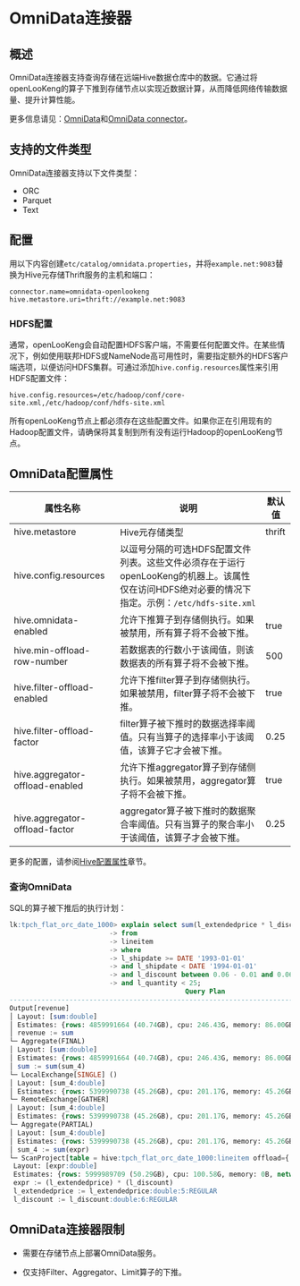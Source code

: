 # OmniData连接器

## 概述

OmniData连接器支持查询存储在远端Hive数据仓库中的数据。它通过将openLooKeng的算子下推到存储节点以实现近数据计算，从而降低网络传输数据量、提升计算性能。

更多信息请见：[OmniData](https://www.hikunpeng.com/zh/developer/boostkit/big-data?accelerated=3)和[OmniData connector](https://github.com/kunpengcompute/omnidata-openlookeng-connector)。

## 支持的文件类型

OmniData连接器支持以下文件类型：

- ORC
- Parquet
- Text

## 配置

用以下内容创建`etc/catalog/omnidata.properties`，并将`example.net:9083`替换为Hive元存储Thrift服务的主机和端口：

```properties
connector.name=omnidata-openlookeng
hive.metastore.uri=thrift://example.net:9083
```

### HDFS配置

通常，openLooKeng会自动配置HDFS客户端，不需要任何配置文件。在某些情况下，例如使用联邦HDFS或NameNode高可用性时，需要指定额外的HDFS客户端选项，以便访问HDFS集群。可通过添加`hive.config.resources`属性来引用HDFS配置文件：

```properties
hive.config.resources=/etc/hadoop/conf/core-site.xml,/etc/hadoop/conf/hdfs-site.xml
```

所有openLooKeng节点上都必须存在这些配置文件。如果你正在引用现有的Hadoop配置文件，请确保将其复制到所有没有运行Hadoop的openLooKeng节点。

## OmniData配置属性

| 属性名称                        | 说明                                                         | 默认值 |
| ------------------------------- | ------------------------------------------------------------ | ------ |
| hive.metastore                  | Hive元存储类型                                               | thrift |
| hive.config.resources           | 以逗号分隔的可选HDFS配置文件列表。这些文件必须存在于运行openLooKeng的机器上。该属性仅在访问HDFS绝对必要的情况下指定。示例：`/etc/hdfs-site.xml` |        |
| hive.omnidata-enabled           | 允许下推算子到存储侧执行。如果被禁用，所有算子将不会被下推。 | true   |
| hive.min-offload-row-number     | 若数据表的行数小于该阈值，则该数据表的所有算子将不会被下推。 | 500    |
| hive.filter-offload-enabled     | 允许下推filter算子到存储侧执行。如果被禁用，filter算子将不会被下推。 | true   |
| hive.filter-offload-factor      | filter算子被下推时的数据选择率阈值。只有当算子的选择率小于该阈值，该算子它才会被下推。 | 0.25   |
| hive.aggregator-offload-enabled | 允许下推aggregator算子到存储侧执行。如果被禁用，aggregator算子将不会被下推。 | true   |
| hive.aggregator-offload-factor  | aggregator算子被下推时的数据聚合率阈值。只有当算子的聚合率小于该阈值，该算子才会被下推。 | 0.25   |

更多的配置，请参阅[Hive配置属性](./hive.html#Hive配置属性)章节。

### 查询OmniData

SQL的算子被下推后的执行计划：

```sql
lk:tpch_flat_orc_date_1000> explain select sum(l_extendedprice * l_discount) as revenue
				 		 -> from
				 		 -> lineitem
				 		 -> where
				 		 -> l_shipdate >= DATE '1993-01-01'
				 		 -> and l_shipdate < DATE '1994-01-01'
				 		 -> and l_discount between 0.06 - 0.01 and 0.06 + 0.01
				 		 -> and l_quantity < 25;
				 							Query Plan
------------------------------------------------------------------------------------------------------
Output[revenue]
│ Layout: [sum:double]
│ Estimates: {rows: 4859991664 (40.74GB), cpu: 246.43G, memory: 86.00GB, network: 45.26GB}
│ revenue := sum
└─ Aggregate(FINAL)
│ Layout: [sum:double]
│ Estimates: {rows: 4859991664 (40.74GB), cpu: 246.43G, memory: 86.00GB, network: 45.26GB}
│ sum := sum(sum_4)
└─ LocalExchange[SINGLE] ()
│ Layout: [sum_4:double]
│ Estimates: {rows: 5399990738 (45.26GB), cpu: 201.17G, memory: 45.26GB, network: 45.26GB}
└─ RemoteExchange[GATHER]
│ Layout: [sum_4:double]
│ Estimates: {rows: 5399990738 (45.26GB), cpu: 201.17G, memory: 45.26GB, network: 45.26GB}
└─ Aggregate(PARTIAL)
│ Layout: [sum_4:double]
│ Estimates: {rows: 5399990738 (45.26GB), cpu: 201.17G, memory: 45.26GB, network: 0B}
│ sum_4 := sum(expr)
└─ ScanProject[table = hive:tpch_flat_orc_date_1000:lineitem offload={ filter=[AND(AND(BETWEEN(l_discount, 0.05, 0.07), LESS_THAN(l_quantity, 25.0)), AND(GREATER_THAN_OR_EQUAL(l_shipdate, 8401), LESS_THAN(l_shipdate, 8766)))]} ]
 Layout: [expr:double]
 Estimates: {rows: 5999989709 (50.29GB), cpu: 100.58G, memory: 0B, network: 0B}/{rows: 5999989709 (50.29GB), cpu: 150.87G, memory: 0B, network: 0B}
 expr := (l_extendedprice) * (l_discount)
 l_extendedprice := l_extendedprice:double:5:REGULAR
 l_discount := l_discount:double:6:REGULAR
```

## OmniData连接器限制

- 需要在存储节点上部署OmniData服务。

- 仅支持Filter、Aggregator、Limit算子的下推。

  